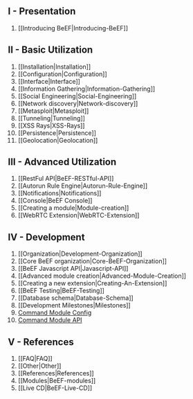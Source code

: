 ## I - Presentation

1. [[Introducing BeEF|Introducing-BeEF]]


## II - Basic Utilization

1. [[Installation|Installation]]
1. [[Configuration|Configuration]]
1. [[Interface|Interface]]
1. [[Information Gathering|Information-Gathering]]
1. [[Social Engineering|Social-Engineering]]
1. [[Network discovery|Network-discovery]]
1. [[Metasploit|Metasploit]]
1. [[Tunneling|Tunneling]]
1. [[XSS Rays|XSS-Rays]]
1. [[Persistence|Persistence]]
1. [[Geolocation|Geolocation]]

## III - Advanced Utilization

1. [[RestFul API|BeEF-RESTful-API]]
1. [[Autorun Rule Engine|Autorun-Rule-Engine]]
1. [[Notifications|Notifications]]
1. [[Console|BeEF Console]]
1. [[Creating a module|Module-creation]]
1. [[WebRTC Extension|WebRTC-Extension]]

## IV - Development

1. [[Organization|Development-Organization]]
1. [[Core BeEF organization|Core-BeEF-Organization]]
1. [[BeEF Javascript API|Javascript-API]]
1. [[Advanced module creation|Advanced-Module-Creation]]
1. [[Creating a new extension|Creating-An-Extension]]
1. [[BeEF Testing|BeEF-Testing]]
1. [[Database schema|Database-Schema]]
1. [[Development Milestones|Milestones]]
1. [Command Module Config](https://github.com/beefproject/beef/wiki/Command-Module-Config)
1. [Command Module API](https://github.com/beefproject/beef/wiki/Command-Module-API)

## V - References

1. [[FAQ|FAQ]]
1. [[Other|Other]]
1. [[References|References]]
1. [[Modules|BeEF-modules]]
1. [[Live CD|BeEF-Live-CD]]
